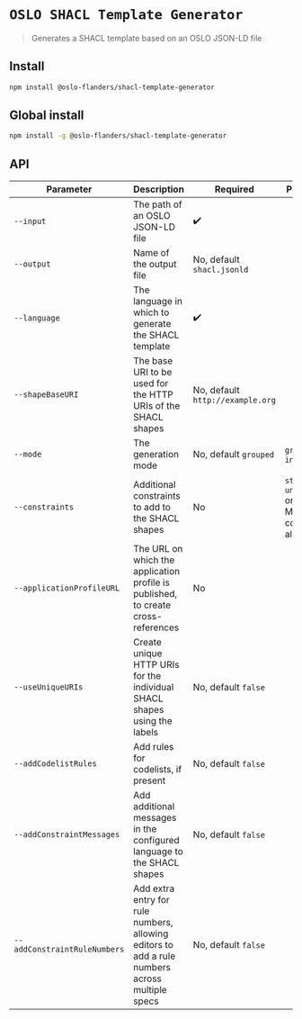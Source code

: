# `OSLO SHACL Template Generator`

> Generates a SHACL template based on an OSLO JSON-LD file

## Install

```bash
npm install @oslo-flanders/shacl-template-generator
```

## Global install

```bash
npm install -g @oslo-flanders/shacl-template-generator
```

## API
| Parameter        | Description                                                 | Required                          | Possible values                             |
| ---------------- | ----------------------------------------------------------- | --------------------------------- | ------------------------------------------- |
| `--input`        | The path of an OSLO JSON-LD file | :heavy_check_mark:                |                                             |
| `--output`       | Name of the output file                                     | No, default `shacl.jsonld` |                                             |
| `--language`     | The language in which to generate the SHACL template | :heavy_check_mark: | |
| `--shapeBaseURI` | The base URI to be used for the HTTP URIs of the SHACL shapes | No, default `http://example.org` ||
| `--mode` | The generation mode | No, default `grouped` | `grouped` or `individual` |
| `--constraints` | Additional constraints to add to the SHACL shapes | No | `stringsNotEmpty`, `uniqueLanguages` or `nodeKind`. Multiple constraint are allowed |
| `--applicationProfileURL` | The URL on which the application profile is published, to create cross-references | No | |
| `--useUniqueURIs` | Create unique HTTP URIs for the individual SHACL shapes using the labels | No, default `false` | |
| `--addCodelistRules` | Add rules for codelists, if present | No, default `false` | |
| `--addConstraintMessages` | Add additional messages in the configured language to the SHACL shapes | No, default `false` ||
| `--addConstraintRuleNumbers` | Add extra entry for rule numbers, allowing editors to add a rule numbers across multiple specs | No, default `false` ||

